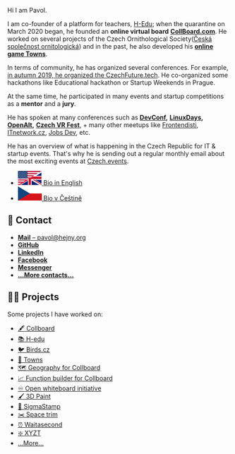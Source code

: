 <!--
# 👨‍💼 Pavol Hejný
-->

<!--
Note: [🦊] Jenkyll template is wrapped in a html comment so:
            - On GitHub this code will be invisible
            - On pavolhejny.com the code will be performed
{% include index.html %}
-->

Hi I am Pavol.

<!--
TODO: Remove this after competition
TODO: Add basic info about myself:
    - DoB 1993-09-08
    - Born in Bratislava
    - Lives in Prague
    - CV to download
-->

<!-- TODO: !!!5 Shorten the following text, take from short 1st person en: -->

I am co-founder of a platform for teachers, [H-Edu](https://www.h-edu.cz/); when the quarantine on March 2020 began, he founded an **online virtual board** [**CollBoard.com**](https://collboard.com/). He worked on several projects of the Czech Ornithological Society([Česká společnost ornitologická](https://www.birdlife.cz/)) and in the past, he also developed his [**online game Towns**](https://github.com/townsgame).

In terms of community, he has organized several conferences. For example, [in autumn 2019, he organized the CzechFuture.tech](https://www.pavolhejny.com/nulty-rocnik-czech-future-tech/). He co-organized some hackathons like Educational hackathon or Startup Weekends in Prague.

At the same time, he participated in many events and startup competitions as a **mentor** and a **jury**.

He has spoken at many conferences such as [**DevConf**](https://www.devconf.info/)**,** [**LinuxDays**](https://www.linuxdays.cz/)**,** [**OpenAlt**](https://www.openalt.cz/)**,** [**Czech VR Fest**](https://www.facebook.com/czechvrfest/), + many other meetups like [Frontendisti](https://www.facebook.com/frontendisti/), [ITnetwork.cz](https://www.facebook.com/itnetworkcz/), [Jobs Dev](https://www.facebook.com/jobsdevcz/), etc.

He has an overview of what is happening in the Czech Republic for IT & startup events. That's why he is sending out a regular monthly email about the most exciting events at [Czech.events](https://czech.events/).

-   [![British flag](./assets/languages/us-uk.svg) Bio in English](./documents/about.md)
-   [![Česká vlajka](./assets/languages/cs.svg) Bio v Češtině](./documents/about.cs.md)

## 📩 Contact

<!-- TODO: Put icon before each contact -->

-   [**Mail** –⁠ pavol@hejny.org](mailto:me@pavolhejny.com)
-   [**GitHub**](https://github.com/hejny/)
-   [**LinkedIn**](https://www.linkedin.com/in/hejny/)
-   [**Facebook**](https://www.facebook.com/hejny)
-   [**Messenger**](http://m.me/hejny)
-   [**…More contacts…**](./documents/contact.md)

## 👨‍🏭 Projects

<!-- TODO: !!!5 Describe the projects -->

Some projects I have worked on:<br/>

-   [🖋 Collboard](https://collboard.com/)
-   [📚 H-edu](https://www.h-edu.cz/)
-   [🐦 Birds.cz](https://birds.cz/)
-   [🌆 Towns](https://github.com/townsgame)
-   [🗺️ Geography for Collboard](https://github.com/collboard/map)
-   [📈 Function builder for Collboard](https://github.com/collboard/function-builder)
-   [♾️ Open whiteboard initiative](https://github.com/collboard/owbi)
-   [🖌 3D Paint](https://vrpaint.github.io/3d-paint/)
-   [📜 SigmaStamp](https://github.com/sigmastamp/sigmastamp-frontend)
-   [✂️ Space trim](https://github.com/hejny/spacetrim)
-   [⏰ Waitasecond](https://hejny.github.io/waitasecond/)
-   [❇️ XYZT](https://github.com/hejny/xyzt)
-   […More…](./documents/projects.md)

<!-- TODO: !!!5 Tech and how can I help you -->

<!-- TODO: Articles -->
<!-- TODO: Photos (from blog or Social media) -->
<!-- TODO: Talks & presentation -->
<!-- TODO: Calendar -->
<!-- TODO: Collboard interactive/backgound -->
